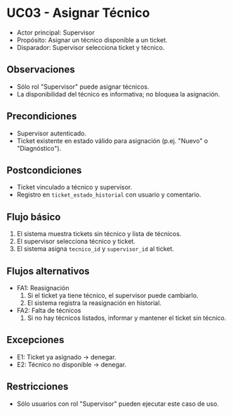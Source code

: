 # UC03 - Asignar Técnico

- Actor principal: Supervisor
- Propósito: Asignar un técnico disponible a un ticket.
- Disparador: Supervisor selecciona ticket y técnico.

## Observaciones
- Sólo rol "Supervisor" puede asignar técnicos.
- La disponibilidad del técnico es informativa; no bloquea la asignación.


## Precondiciones
- Supervisor autenticado.
- Ticket existente en estado válido para asignación (p.ej. "Nuevo" o "Diagnóstico").

## Postcondiciones
- Ticket vinculado a técnico y supervisor.
- Registro en `ticket_estado_historial` con usuario y comentario.

## Flujo básico
1. El sistema muestra tickets sin técnico y lista de técnicos.
2. El supervisor selecciona técnico y ticket.
3. El sistema asigna `tecnico_id` y `supervisor_id` al ticket.

## Flujos alternativos
- FA1: Reasignación
  1. Si el ticket ya tiene técnico, el supervisor puede cambiarlo.
  2. El sistema registra la reasignación en historial.
- FA2: Falta de técnicos
  1. Si no hay técnicos listados, informar y mantener el ticket sin técnico.

## Excepciones
- E1: Ticket ya asignado → denegar.
- E2: Técnico no disponible → denegar.

## Restricciones
- Sólo usuarios con rol "Supervisor" pueden ejecutar este caso de uso.